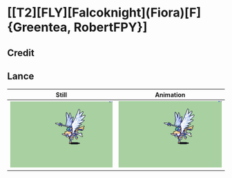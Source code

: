 # [\[T2\]\[FLY\]\[Falcoknight\]\(Fiora\)\[F\]{Greentea, RobertFPY}]

## Credit


	
## Lance

| Still | Animation |
| :---: | :-------: |
| ![Lance still](./Lance_000.png) | ![Lance animation](./Lance.gif) |
